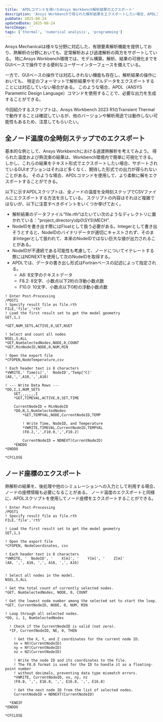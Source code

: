```yaml
---
title: 'APDLコマンドを用いたAnsys Workbench解析結果のエクスポート'
description: 'Ansys Workbenchで得られた解析結果をエクスポートしたい場合、APDLコマンドを使用することで、より柔軟にフォーマットを指定して出力することが可能です。本記事では、熱解析のモデルデータおよび解析結果をCSV形式でエクスポートする方法を紹介します。'
pubDate: 2025-08-24
updatedDate: 2025-08-24
heroImage: ''
tags: ['thermal', 'numerical analysis', 'programming']
---
```


Ansys Mechanicalは様々な分野に対応した、有限要素解析機能を提供しており、熱解析の分野においても、定常解析および過渡解析の両方をサポートしている。
特にAnsys Workbench環境では、モデル構築、解析、結果の可視化までをGUIベースで操作できる便利なユーザーインターフェースを備えている。

一方で、GUIベースの操作では対応しきれない機能も存在し、解析結果の操作においても、
特定のフォーマットで解析結果やモデルデータをエクスポートすることには対応していない場合がある。
このような場合、APDL（ANSYS Parametric Design Language）コマンドを使用することで、必要な出力を生成することができる。

今回紹介するスクリプトは、Ansys Workbench 2023 R1のTransient Thermalで動作することは確認しているが、他のバージョンや解析用途では動作しない可能性もあるため、注意してもらいたい。

## 全ノード温度の全時刻ステップでのエクスポート

基本的な例として、Ansys Workbenchにおける過渡熱解析を考えてみよう。
得られた温度および熱流束の結果は、Workbench環境内で簡単に可視化できる。
しかし、これらの結果をテキスト形式でエクスポートしたい場合、サポートされているGUIオプションはそれほど多くなく、期待した形式での出力が得られないことがある。
そのような場合、APDLコマンドを使用して、より柔軟に解をエクスポートすることができる。

以下に示すAPDLスクリプトは、全ノードの温度を全時刻ステップでCSVファイルにエクスポートする方法を示している。
スクリプトの内容はそれほど複雑ではないが、以下に注意すべきポイントをいくつか挙げておく。

- 解析結果のデータファイル"file.rth"はたいてい次のようなディレクトリに置かれている："project_directory\dp0\SYS\MECH".
- NodeIDを書き出す際にはFloatとして扱う必要がある。Integerとして書き出そうとすると、NodeIDのバイナリデータが適切にキャストされず、そのままIntegerとして扱われて、本来のNodeIDではない巨大な値が出力されることがある。
- NodeIDが不連続である可能性も考慮して、ノードについてイテレートする際にはNDNEXTを使用して次のNodeIDを取得する。
- APDLでは、データの書き出し形式はFortranベースの記述によって指定される。
  - A8: 8文字のテキストデータ
  - F8.2: 8文字、小数点以下2桁の浮動小数点数
  - F10.0: 10文字、小数点以下0桁の浮動小数点数

```apdl
! Enter Post-Processing
/POST1
! Specify result file as file.rth
FILE,'file','rth'
! Load the first result set to get the model geometry
SET,1,1

*GET,NUM_SETS,ACTIVE,0,SET,NSET

! Select and count all nodes
NSEL,S,ALL
*GET,NumSelectedNodes,NODE,0,COUNT
*GET,MinNodeID,NODE,0,NUM,MIN

! Open the export file
*CFOPEN,NodeTemperature,csv

! Each header text is 8 characters
*VWRITE,' Time[s]','  NodeID','Temp[°C]'
(A8,',',A10,',',A10)

! --- Write Data Rows ---
*DO,I,1,NUM_SETS
    SET,,,,,,,I
    *GET,TIMEVAL,ACTIVE,0,SET,TIME

    CurrentNodeID = MinNodeID
    *DO,N,1,NumSelectedNodes
        *GET,TEMPVAL,NODE,CurrentNodeID,TEMP

        ! Write Time, NodeID, and Temperature
        *VWRITE,TIMEVAL,CurrentNodeID,TEMPVAL
        (F8.2,',',F10.0,',',F10.2)

        CurrentNodeID = NDNEXT(CurrentNodeID)
    *ENDDO
*ENDDO

*CFCLOSE
```

## ノード座標のエクスポート

熱解析の結果を、後処理や他のシミュレーションへの入力として利用する場合、ノードの座標情報も必要になることがある。
ノード温度のエクスポートと同様に、APDLスクリプトを使用してノード座標をエクスポートすることができる。

```apdl
! Enter Post-Processing
/POST1
! Specify result file as file.rth
FILE,'file','rth'

! Load the first result set to get the model geometry
SET,1,1

! Open the export file
*CFOPEN, NodeCoordinates, csv

! Each header text is 8 characters
*VWRITE, '  NodeID', '    X[m]', '    Y[m]', '    Z[m]'
(A8, ',', A16, ',', A16, ',', A16)


! Select all nodes in the model.
NSEL,S,ALL

! Get the total count of currently selected nodes.
*GET, NumSelectedNodes, NODE, 0, COUNT

! Get the lowest node number among the selected set to start the loop.
*GET, CurrentNodeID, NODE, 0, NUM, MIN

! Loop through all selected nodes.
*DO, i, 1, NumSelectedNodes

  ! Check if the CurrentNodeID is valid (not zero).
  *IF, CurrentNodeID, NE, 0, THEN

    ! Get the X, Y, and Z coordinates for the current node ID.
    nx = NX(CurrentNodeID)
    ny = NY(CurrentNodeID)
    nz = NZ(CurrentNodeID)

    ! Write the node ID and its coordinates to the file.
    ! The F8.0 format is used for the ID to handle it as a floating-point number
    ! without decimals, preventing data type mismatch errors.
    *VWRITE, CurrentNodeID, nx, ny, nz
    (F8.0, ',', E16.8, ',', E16.8, ',', E16.8)

    ! Get the next node ID from the list of selected nodes.
    CurrentNodeID = NDNEXT(CurrentNodeID)

  *ENDIF
*ENDDO

*CFCLOSE
```
